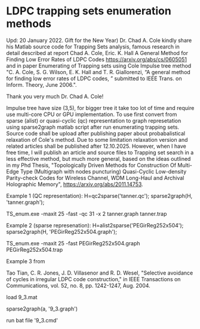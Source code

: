 # LDPC  trapping sets enumeration methods

Upd: 20 January 2022. Gift for the New Year)  Dr. Chad A. Cole kindly share his Matlab source code for Trapping Sets analysis, famous research in detail described at report
Chad A. Cole, Eric. K. Hall A General Method for Finding Low Error Rates of LDPC Codes https://arxiv.org/abs/cs/0605051 and in paper Enumerating of Trapping sets using Cole Impulse tree method "C. A. Cole, S. G. Wilson, E. K. Hall and T. R. Giallorenzi, “A general method for finding low error rates of LDPC codes, ” submitted to IEEE Trans. on Inform. Theory, June 2006.". 


Thank you very much Dr. Chad A. Cole!



Impulse tree have size (3,5), for bigger tree it take too lot of time and require use multi-core CPU or GPU implementation.
To use first convert from sparse (alist) or quasi-cyclic (qc) representation to graph represetation using sparse2graph matlab script after run enumerating trapping sets. Source code shall be upload after publishing paper about probabalistical relaxation of Cole's method. Due to some limitation relaxation version and related articles shall be published after 12.10.2025. However, when I have free time, I will publish an article and source files to Trapping set search in a less effective method, but much more general, based on the ideas outlined in my Phd Thesis, "Topologically Driven Methods for Construction Of Multi-Edge Type (Multigraph with nodes puncturing) Quasi-Cyclic Low-density Parity-check Codes for Wireless Channel, WDM Long-Haul and Archival Holographic Memory", https://arxiv.org/abs/2011.14753. 



Example 1 (QC representation):
H=qc2sparse('tanner.qc'); 
sparse2graph(H, 'tanner.graph');


TS_enum.exe -maxit 25 -fast  -qc 31 -x  2  tanner.graph tanner.trap


Example 2 (sparse represenation):
H=alist2sparse('PEGirReg252x504'); 
sparse2graph(H, 'PEGirReg252x504.graph');


TS_enum.exe -maxit 25 -fast   PEGirReg252x504.graph PEGirReg252x504.trap


Example 3 from 


Tao Tian, C. R. Jones, J. D. Villasenor and R. D. Wesel, "Selective avoidance of cycles in irregular LDPC code construction," in IEEE Transactions on Communications, vol. 52, no. 8, pp. 1242-1247, Aug. 2004.


load 9_3.mat


sparse2graph(a, '9_3.graph')


run bat file '9_3.cmd'
